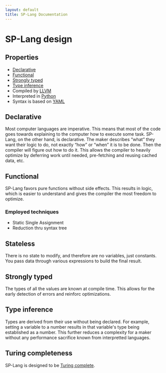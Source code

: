 ```yaml
---
layout: default
title: SP-Lang Documentation
---
```


# SP-Lang design


## Properties

 * <a href="https://en.wikipedia.org/wiki/Declarative_programming">Declarative</a>
 * <a href="https://en.wikipedia.org/wiki/Functional_programming">Functional</a>
 * <a href="https://en.wikipedia.org/wiki/Strong_and_weak_typing">Strongly typed</a>
 * <a href="https://en.wikipedia.org/wiki/Type_inference">Type inference</a>
 * Compiled by <a href="https://llvm.org/">LLVM</a>
 * Interpreted in <a href="https://www.python.org">Python</a>
 * Syntax is based on <a href="https://yaml.org/">YAML</a>


## Declarative

Most computer languages are imperative.
This means that most of the code goes towards explaining to the computer how to execute some task.
SP-Lang, on the other hand, is declarative.
The maker describes “what” they want their logic to do, not exactly “how” or “when” it is to be done.
Then the compiler will figure out how to do it.
This allows the compiler to heavily optimize by deferring work until needed, pre-fetching and reusing cached data, etc.

## Functional

SP-Lang favors pure functions without side effects.
This results in logic, which is easier to understand and gives the compiler the most freedom to optimize.

### Employed techniques

 * Static Single Assignment
 * Reduction thru syntax tree


## Stateless

There is no state to modify, and therefore are no variables, just constants.
You pass data through various expressions to build the final result.


## Strongly typed

The types of all the values are known at compile time.
This allows for the early detection of errors and reinforc optimizations.


## Type inference

Types are derived from their use without being declared.
For example, setting a variable to a number results in that variable's type being established as a number.
This further reduces a complexity for a maker without any performance sacrifice known from interpretted languages.


## Turing completeness

SP-Lang is designed to be [Turing complete](https://en.wikipedia.org/wiki/Turing_completeness).



